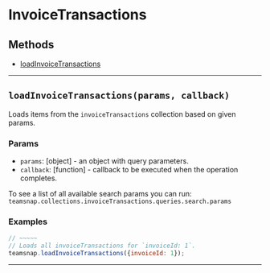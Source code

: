# InvoiceTransactions

## Methods

- [loadInvoiceTransactions](#loadInvoiceTransactions)


---
<a id="loadInvoiceTransactions"></a>
## `loadInvoiceTransactions(params, callback)`
Loads items from the `invoiceTransactions` collection based on given params.

### Params
* `params`: [object] - an object with query parameters.
* `callback`: [function] - callback to be executed when the operation completes.

To see a list of all available search params you can run:
`teamsnap.collections.invoiceTransactions.queries.search.params`

### Examples
```javascript
// ~~~~~
// Loads all invoiceTransactions for `invoiceId: 1`.
teamsnap.loadInvoiceTransactions({invoiceId: 1});
```


---
